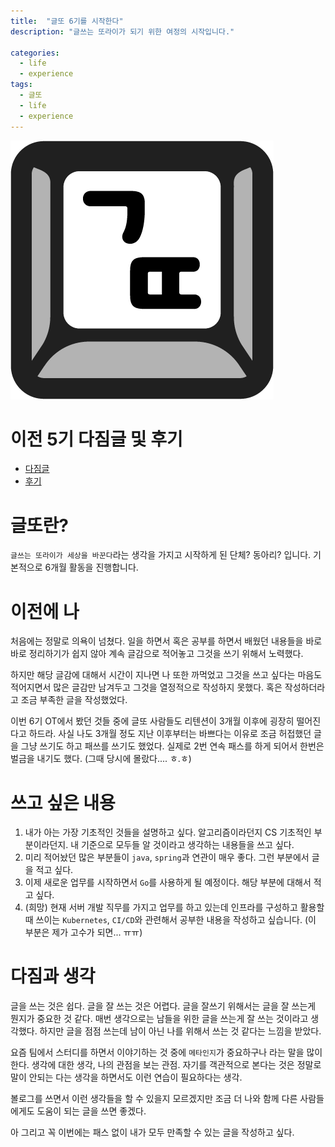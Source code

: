```yaml
---
title:  "글또 6기를 시작한다"
description: "글쓰는 또라이가 되기 위한 여정의 시작입니다."

categories:
  - life
  - experience
tags:
  - 글또
  - life
  - experience
---
```


![글또 아이콘](/assets/images/글또_아이콘.png)

# 이전 5기 다짐글 및 후기
- [다짐글](https://baeji77.github.io/life/experience/2020_%EA%B8%80%EB%98%90_5%EA%B8%B0_%EB%8B%A4%EC%A7%90%EA%B8%80/)
- [후기](https://baeji77.github.io/life/experience/%EA%B8%80%EB%98%90_5%EA%B8%B0_%ED%9B%84%EA%B8%B0/)

# 글또란?
`글쓰는 또라이가 세상을 바꾼다`라는 생각을 가지고 시작하게 된 단체? 동아리? 입니다. 기본적으로 6개월 활동을 진행합니다.

# 이전에 나
처음에는 정말로 의욕이 넘쳤다. 일을 하면서 혹은 공부를 하면서 배웠던 내용들을 바로바로 정리하기가 쉽지 않아 계속 글감으로 적어놓고 그것을 쓰기 위해서 노력했다. 

하지만 해당 글감에 대해서 시간이 지나면 나 또한 까먹었고 그것을 쓰고 싶다는 마음도 적어지면서 많은 글감만 남겨두고 그것을 열정적으로 작성하지 못했다. 혹은 작성하더라고 조금 부족한 글을 작성했었다.

이번 6기 OT에서 봤던 것들 중에 글또 사람들도 리텐션이 3개월 이후에 굉장히 떨어진다고 하드라. 사실 나도 3개월 정도 지난 이후부터는 바쁘다는 이유로 조금 허접했던 글을 그냥 쓰기도 하고 패쓰를 쓰기도 했었다. 실제로 2번 연속 패스를 하게 되어서 한번은 벌금을 내기도 했다. (그때 당시에 몰랐다.... ㅎ.ㅎ)

# 쓰고 싶은 내용
1. 내가 아는 가장 기초적인 것들을 설명하고 싶다. 알고리즘이라던지 CS 기초적인 부분이라던지. 내 기준으로 모두들 알 것이라고 생각하는 내용들을 쓰고 싶다.
2. 미리 적어놨던 많은 부분들이 `java`, `spring`과 연관이 매우 좋다. 그런 부분에서 글을 적고 싶다.
3. 이제 새로운 업무를 시작하면서 `Go`를 사용하게 될 예정이다. 해당 부분에 대해서 적고 싶다. 
4. (희망) 현재 서버 개발 직무를 가지고 업무를 하고 있는데 인프라를 구성하고 활용할 때 쓰이는 `Kubernetes`, `CI/CD`와 관련해서 공부한 내용을 작성하고 싶습니다. (이 부분은 제가 고수가 되면... ㅠㅠ)

# 다짐과 생각

글을 쓰는 것은 쉽다. 글을 잘 쓰는 것은 어렵다. 글을 잘쓰기 위해서는 글을 잘 쓰는게 뭔지가 중요한 것 같다. 매번 생각으로는 남들을 위한 글을 쓰는게 잘 쓰는 것이라고 생각했다. 하지만 글을 점점 쓰는데 남이 아닌 나를 위해서 쓰는 것 같다는 느낌을 받았다. 

요즘 팀에서 스터디를 하면서 이야기하는 것 중에 `메타인지`가 중요하구나 라는 말을 많이 한다. 생각에 대한 생각, 나의 관점을 보는 관점. 자기를 객관적으로 본다는 것은 정말로 말이 안되는 다는 생각을 하면서도 이런 연습이 필요하다는 생각.

볼로그를 쓰면서 이런 생각들을 할 수 있을지 모르겠지만 조금 더 나와 함께 다른 사람들에게도 도움이 되는 글을 쓰면 좋겠다. 

아 그리고 꼭 이번에는 패스 없이 내가 모두 만족할 수 있는 글을 작성하고 싶다. 
